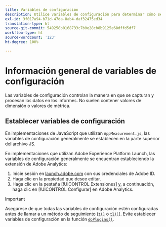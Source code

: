 ```yaml
---
title: Variables de configuración
description: Utilice variables de configuración para determinar cómo se recopilan los datos.
exl-id: 3f017a94-b71d-47da-8ab4-daf32475ed34
translation-type: ht
source-git-commit: 549258b0168733c7b0e28cb8b9125e68dffd5df7
workflow-type: ht
source-wordcount: '123'
ht-degree: 100%

---
```


# Información general de variables de configuración

Las variables de configuración controlan la manera en que se capturan y procesan los datos en los informes. No suelen contener valores de dimensión o valores de métrica.

## Establecer variables de configuración

En implementaciones de JavaScript que utilizan `AppMeasurement.js`, las variables de configuración generalmente se establecen en la parte superior del archivo JS.

En implementaciones que utilizan Adobe Experience Platform Launch, las variables de configuración generalmente se encuentran estableciendo la extensión de Adobe Analytics:

1. Inicie sesión en [launch.adobe.com](https://launch.adobe.com) con sus credenciales de Adobe ID.
2. Haga clic en la propiedad que desee editar.
3. Haga clic en la pestaña [!UICONTROL Extensiones] y, a continuación, haga clic en [!UICONTROL Configurar] en Adobe Analytics.

>[!IMPORTANT]
>
>Asegúrese de que todas las variables de configuración estén configuradas antes de llamar a un método de seguimiento ([`t()`](../functions/t-method.md) o [`tl()`](../functions/tl-method.md)). Evite establecer variables de configuración en la función [`doPlugins()`](../functions/doplugins.md).

